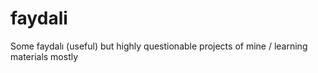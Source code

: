 # faydali
Some faydalı (useful) but highly questionable projects of mine / learning materials mostly
